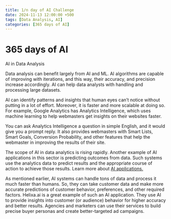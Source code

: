 ```yaml
---
title: 1/n day of AI Challenge
date: 2024-11-13 12:00:00 +500
tags: [Data Analysis, AI]
categories: [365 days of AI]
---
```

# 365 days of AI
AI in Data Analysis

Data analysis can benefit largely from AI and ML. AI algorithms are capable of improving with iterations, and this way, their accuracy, and precision increase accordingly. AI can help data analysts with handling and processing large datasets. 

AI can identify patterns and insights that human eyes can’t notice without putting in a lot of effort. Moreover, it is faster and more scalable at doing so. For example, Google Analytics has Analytics Intelligence, which uses machine learning to help webmasters get insights on their websites faster. 

You can ask Analytics Intelligence a question in simple English, and it would give you a prompt reply. It also provides webmasters with Smart Lists, Smart Goals, Conversion Probability, and other features that help the webmaster in improving the results of their site. 

The scope of AI in data analytics is rising rapidly. Another example of AI applications in this sector is predicting outcomes from data. Such systems use the analytics data to predict results and the appropriate course of action to achieve those results. Learn more about  <a href="https://www.upgrad.com/blog/types-of-artificial-intelligence-algorithms/" target="_blank">AI applications.</a>

As mentioned earlier, AI systems can handle tons of data and process it much faster than humans. So, they can take customer data and make more accurate predictions of customer behavior, preferences, and other required factors. Helixa.ai is a great example of such an AI application. They use AI to provide insights into customer (or audience) behavior for higher accuracy and better results. Agencies and marketers can use their services to build precise buyer personas and create better-targeted ad campaigns.
